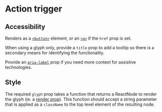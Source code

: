 # Action trigger

## Accessibility

Renders as a [`<button>`](https://developer.mozilla.org/en-US/docs/Web/HTML/Element/button) element, or an [`<a>`](https://developer.mozilla.org/en-US/docs/Web/HTML/Element/a) if the `href` prop is set.

When using a glyph only, provide a `title` prop to add a tooltip so there is a secondary means for identifying the functionality.

Provide an [`aria-label`](https://developer.mozilla.org/en-US/docs/Web/Accessibility/ARIA/ARIA_Techniques/Using_the_aria-label_attribute) prop if you need more context for assistive technologies.

## Style

The required `glyph` prop takes a function that returns a ReactNode to render the glyph (ie. a [render prop](https://reactjs.org/docs/render-props.html)). This function should accept a string parameter that is applied as a `className` to the top level element of the resulting node.
